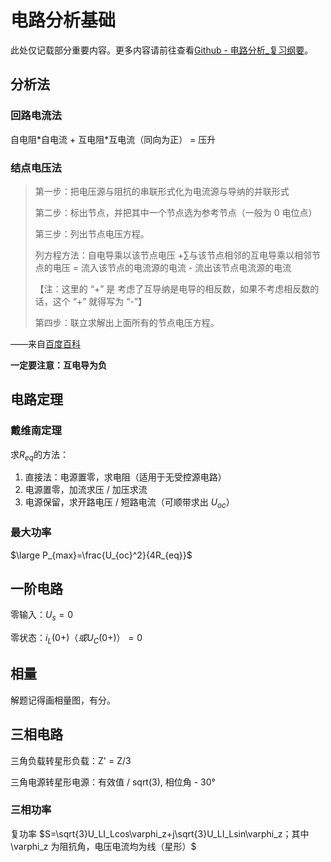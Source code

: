 # 电路分析基础
此处仅记载部分重要内容。更多内容请前往查看[Github - 电路分析_复习纲要](https://github.com/lxl66566/my-college-files/blob/main/%E7%94%B5%E8%B7%AF%E5%8E%9F%E7%90%86%E5%8F%8A%E5%85%B6%E5%AE%9E%E9%AA%8C/%E8%AF%BE%E4%BB%B6/%E7%94%B5%E8%B7%AF%E5%88%86%E6%9E%90_%E5%A4%8D%E4%B9%A0%E7%BA%B2%E8%A6%81.pdf)。
## 分析法
### 回路电流法
自电阻\*自电流 + 互电阻\*互电流（同向为正） = 压升
### 结点电压法
> 第一步：把电压源与阻抗的串联形式化为电流源与导纳的并联形式
> 
> 第二步：标出节点，并把其中一个节点选为参考节点（一般为 0 电位点）
> 
> 第三步：列出节点电压方程。
> 
> 列方程方法：自电导乘以该节点电压 +∑与该节点相邻的互电导乘以相邻节点的电压 = 流入该节点的电流源的电流 - 流出该节点电流源的电流
> 
> 【注：这里的 “+” 是 考虑了互导纳是电导的相反数，如果不考虑相反数的话，这个 “+” 就得写为 “-”】
> 
> 第四步：联立求解出上面所有的节点电压方程。

——来自[百度百科](https://baike.baidu.com/item/%E8%8A%82%E7%82%B9%E7%94%B5%E5%8E%8B%E6%B3%95/7725643)

**一定要注意：互电导为负**
## 电路定理
### 戴维南定理
求<span v-pre>$R_{eq}$</span>的方法：
1. 直接法：电源置零，求电阻（适用于无受控源电路）
2. 电源置零，加流求压 / 加压求流
3. 电源保留，求开路电压 / 短路电流（可顺带求出 <span v-pre>$U_{oc}$</span>）
### 最大功率
<span v-pre>$\large P_{max}=\frac{U_{oc}^2}{4R_{eq}}$</span>
## 一阶电路
零输入：<span v-pre>$U_s=0$</span>

零状态：<span v-pre>$i_L(0+)（或U_C(0+)）=0$</span>
## 相量
解题记得画相量图，有分。
## 三相电路
三角负载转星形负载：Z' = Z/3

三角电源转星形电源：有效值 / sqrt(3), 相位角 - 30°
### 三相功率
复功率 <span v-pre>$S=\sqrt{3}U_LI_Lcos\varphi_z+j\sqrt{3}U_LI_Lsin\varphi_z；其中\varphi_z 为阻抗角，电压电流均为线（星形）$</span>